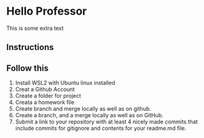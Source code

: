 # Hello Professor 

This is some extra text
## Instructions
## Follow this 
1. Install WSL2 with Ubuntu linux installed
2. Creat a Github Account
3. Create a folder for project
4. Creata a homework file
5. Create branch and merge locally as well as on github.
6. Create a branch, and a merge locally as well as on GitHub.
7. Submit a link to your repository with at least 4 nicely made commits that include commits for gitignore and contents for your readme.md file. 
